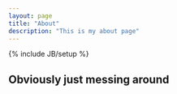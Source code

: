 ```yaml
---
layout: page
title: "About"
description: "This is my about page"
---
```

{% include JB/setup %}

## Obviously just messing around
